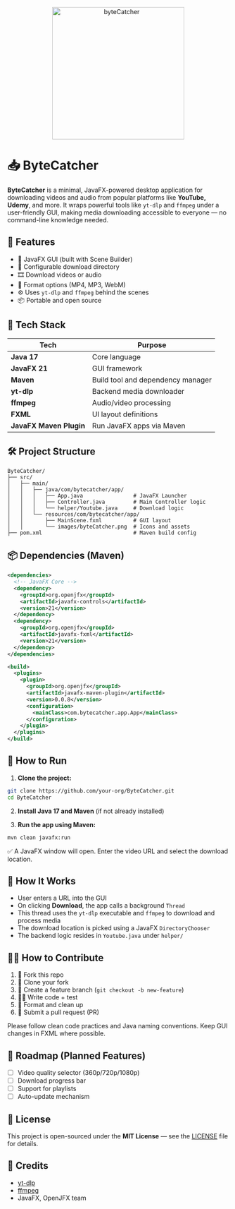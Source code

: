 <p align="center">
  <img src="https://github.com/user-attachments/assets/687267e4-4468-4b12-8c11-f82018fe0a5e" alt="byteCatcher" width="300"/>
</p>

# 📥 ByteCatcher

**ByteCatcher** is a minimal, JavaFX-powered desktop application for downloading videos and audio from popular platforms like **YouTube, Udemy**, and more. It wraps powerful tools like `yt-dlp` and `ffmpeg` under a user-friendly GUI, making media downloading accessible to everyone — no command-line knowledge needed.

## 🚀 Features

- 🎨 JavaFX GUI (built with Scene Builder)
- 🔧 Configurable download directory
- 🎞️ Download videos or audio
- 📂 Format options (MP4, MP3, WebM)
- ⚙️ Uses `yt-dlp` and `ffmpeg` behind the scenes
- 📦 Portable and open source

## 🧰 Tech Stack

| Tech | Purpose |
|------|---------|
| **Java 17** | Core language |
| **JavaFX 21** | GUI framework |
| **Maven** | Build tool and dependency manager |
| **yt-dlp** | Backend media downloader |
| **ffmpeg** | Audio/video processing |
| **FXML** | UI layout definitions |
| **JavaFX Maven Plugin** | Run JavaFX apps via Maven |

## 🛠️ Project Structure

```
ByteCatcher/
├── src/
│   ├── main/
│   │   ├── java/com/bytecatcher/app/
│   │   │   ├── App.java                # JavaFX Launcher
│   │   │   ├── Controller.java         # Main Controller logic
│   │   │   └── helper/Youtube.java     # Download logic
│   │   └── resources/com/bytecatcher/app/
│   │       ├── MainScene.fxml          # GUI layout
│   │       └── images/byteCatcher.png  # Icons and assets
├── pom.xml                             # Maven build config
```

## 📦 Dependencies (Maven)

```xml
<dependencies>
  <!-- JavaFX Core -->
  <dependency>
    <groupId>org.openjfx</groupId>
    <artifactId>javafx-controls</artifactId>
    <version>21</version>
  </dependency>
  <dependency>
    <groupId>org.openjfx</groupId>
    <artifactId>javafx-fxml</artifactId>
    <version>21</version>
  </dependency>
</dependencies>

<build>
  <plugins>
    <plugin>
      <groupId>org.openjfx</groupId>
      <artifactId>javafx-maven-plugin</artifactId>
      <version>0.0.8</version>
      <configuration>
        <mainClass>com.bytecatcher.app.App</mainClass>
      </configuration>
    </plugin>
  </plugins>
</build>
```

## 🧪 How to Run

1. **Clone the project:**

```bash
git clone https://github.com/your-org/ByteCatcher.git
cd ByteCatcher
```

2. **Install Java 17 and Maven** (if not already installed)

3. **Run the app using Maven:**

```bash
mvn clean javafx:run
```

✅ A JavaFX window will open. Enter the video URL and select the download location.

## 🧩 How It Works

- User enters a URL into the GUI
- On clicking **Download**, the app calls a background `Thread`
- This thread uses the `yt-dlp` executable and `ffmpeg` to download and process media
- The download location is picked using a JavaFX `DirectoryChooser`
- The backend logic resides in `Youtube.java` under `helper/`

## 🧑‍💻 How to Contribute

1. 🍴 Fork this repo
2. 👯 Clone your fork
3. 🔨 Create a feature branch (`git checkout -b new-feature`)
4. 👩‍💻 Write code + test
5. 🧼 Format and clean up
6. 📩 Submit a pull request (PR)

Please follow clean code practices and Java naming conventions. Keep GUI changes in FXML where possible.

## 🧭 Roadmap (Planned Features)

- [ ] Video quality selector (360p/720p/1080p)
- [ ] Download progress bar
- [ ] Support for playlists
- [ ] Auto-update mechanism

## 📜 License

This project is open-sourced under the **MIT License** — see the [LICENSE](./LICENSE) file for details.

## 🙌 Credits

- [yt-dlp](https://github.com/yt-dlp/yt-dlp)  
- [ffmpeg](https://ffmpeg.org/)  
- JavaFX, OpenJFX team  
